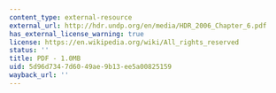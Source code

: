 ```yaml
---
content_type: external-resource
external_url: http://hdr.undp.org/en/media/HDR_2006_Chapter_6.pdf
has_external_license_warning: true
license: https://en.wikipedia.org/wiki/All_rights_reserved
status: ''
title: PDF - 1.0MB
uid: 5d96d734-7d60-49ae-9b13-ee5a00825159
wayback_url: ''
---
```

